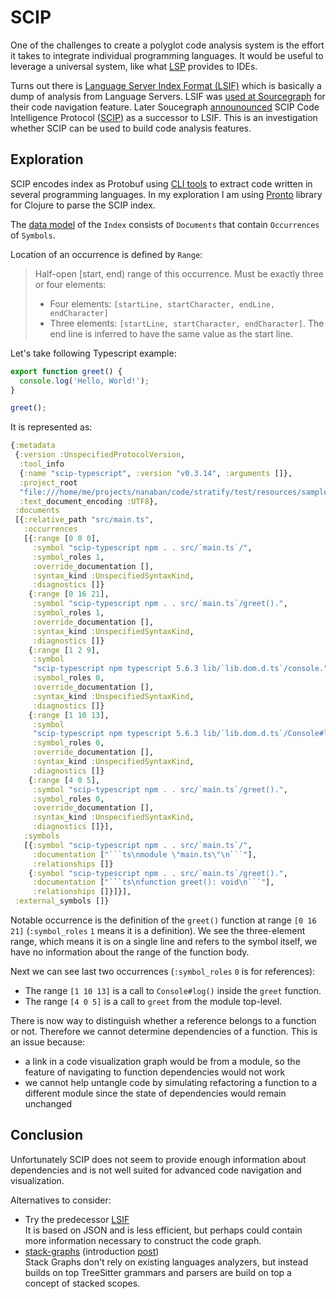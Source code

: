 # SCIP

One of the challenges to create a polyglot code analysis system is the effort it takes to integrate individual programming languages.
It would be useful to leverage a universal system, like what [LSP](https://microsoft.github.io/language-server-protocol/) provides to IDEs.

Turns out there is [Language Server Index Format (LSIF)](https://lsif.dev/) which is basically a dump of analysis from Language Servers.
LSIF was [used at Sourcegraph](https://sourcegraph.com/blog/evolution-of-the-precise-code-intel-backend) for their code navigation feature.
Later Soucegraph [announounced](https://sourcegraph.com/blog/announcing-scip) SCIP Code Intelligence Protocol ([SCIP](https://github.com/sourcegraph/scip)) as a successor to LSIF.
This is an investigation whether SCIP can be used to build code analysis features.

## Exploration

SCIP encodes index as Protobuf using [CLI tools](https://github.com/sourcegraph/scip?tab=readme-ov-file#tools-using-scip) to extract code written in several programming languages. In my exploration I am using [Pronto](https://github.com/AppsFlyer/pronto) library for Clojure to parse the SCIP index.

The [data model](https://github.com/sourcegraph/scip/blob/main/scip.proto) of the `Index` consists of `Documents` that contain `Occurrences` of `Symbols`.

Location of an occurrence is defined by `Range`:

> Half-open [start, end) range of this occurrence. Must be exactly three or four elements:  
> - Four elements: `[startLine, startCharacter, endLine, endCharacter]`  
> - Three elements: `[startLine, startCharacter, endCharacter]`. The end line is inferred to have the same value as the start line.  

Let's take following Typescript example:

```ts
export function greet() {
  console.log('Hello, World!');
}

greet();
```

It is represented as:

```clj
{:metadata
 {:version :UnspecifiedProtocolVersion,
  :tool_info
  {:name "scip-typescript", :version "v0.3.14", :arguments []},
  :project_root
  "file:///home/me/projects/nanaban/code/stratify/test/resources/sample-ts-simple",
  :text_document_encoding :UTF8},
 :documents
 [{:relative_path "src/main.ts",
   :occurrences
   [{:range [0 0 0],
     :symbol "scip-typescript npm . . src/`main.ts`/",
     :symbol_roles 1,
     :override_documentation [],
     :syntax_kind :UnspecifiedSyntaxKind,
     :diagnostics []}
    {:range [0 16 21],
     :symbol "scip-typescript npm . . src/`main.ts`/greet().",
     :symbol_roles 1,
     :override_documentation [],
     :syntax_kind :UnspecifiedSyntaxKind,
     :diagnostics []}
    {:range [1 2 9],
     :symbol
     "scip-typescript npm typescript 5.6.3 lib/`lib.dom.d.ts`/console.",
     :symbol_roles 0,
     :override_documentation [],
     :syntax_kind :UnspecifiedSyntaxKind,
     :diagnostics []}
    {:range [1 10 13],
     :symbol
     "scip-typescript npm typescript 5.6.3 lib/`lib.dom.d.ts`/Console#log().",
     :symbol_roles 0,
     :override_documentation [],
     :syntax_kind :UnspecifiedSyntaxKind,
     :diagnostics []}
    {:range [4 0 5],
     :symbol "scip-typescript npm . . src/`main.ts`/greet().",
     :symbol_roles 0,
     :override_documentation [],
     :syntax_kind :UnspecifiedSyntaxKind,
     :diagnostics []}],
   :symbols
   [{:symbol "scip-typescript npm . . src/`main.ts`/",
     :documentation ["```ts\nmodule \"main.ts\"\n```"],
     :relationships []}
    {:symbol "scip-typescript npm . . src/`main.ts`/greet().",
     :documentation ["```ts\nfunction greet(): void\n```"],
     :relationships []}]}],
 :external_symbols []}
```

Notable occurrence is the definition of the `greet()` function at range `[0 16 21]` (`:symbol_roles` `1` means it is a definition).
We see the three-element range, which means it is on a single line and refers to the symbol itself, we have no information about the range of the function body.

Next we can see last two occurrences (`:symbol_roles` `0` is for references):
- The range `[1 10 13]` is a call to `Console#log()` inside the `greet` function.
- The range `[4 0 5]` is a call to `greet` from the module top-level.

There is now way to distinguish whether a reference belongs to a function or not. Therefore we cannot determine dependencies of a function. This is an issue because:
- a link in a code visualization graph would be from a module, so the feature of navigating to function dependencies would not work
- we cannot help untangle code by simulating refactoring a function to a different module since the state of dependencies would remain unchanged

## Conclusion

Unfortunately SCIP does not seem to provide enough information about dependencies and is not well suited for advanced code navigation and visualization.

Alternatives to consider:
- Try the predecessor [LSIF](https://lsif.dev/)  
  It is based on JSON and is less efficient, but perhaps could contain more information necessary to construct the code graph.
- [stack-graphs](https://github.com/github/stack-graphs) (introduction [post](https://github.blog/open-source/introducing-stack-graphs/))  
  Stack Graphs don't rely on existing languages analyzers, but instead builds on top TreeSitter grammars and parsers are build on top a concept of stacked scopes.
